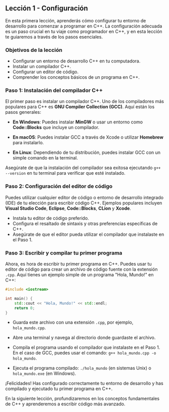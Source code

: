 ## Lección 1 - Configuración

En esta primera lección, aprenderás cómo configurar tu entorno de desarrollo para comenzar a programar en C++. La configuración adecuada es un paso crucial en tu viaje como programador en C++, y en esta lección te guiaremos a través de los pasos esenciales.

### Objetivos de la lección

-   Configurar un entorno de desarrollo C++ en tu computadora.
-   Instalar un compilador C++.
-   Configurar un editor de código.
-   Comprender los conceptos básicos de un programa en C++.

### Paso 1: Instalación del compilador C++

El primer paso es instalar un compilador C++. Uno de los compiladores más populares para C++ es **GNU Compiler Collection (GCC)**. Aquí están los pasos generales:

-   **En Windows**: Puedes instalar **MinGW** o usar un entorno como **Code::Blocks** que incluye un compilador.

-   **En macOS**: Puedes instalar GCC a través de Xcode o utilizar **Homebrew** para instalarlo.

-   **En Linux**: Dependiendo de tu distribución, puedes instalar GCC con un simple comando en la terminal.

Asegúrate de que la instalación del compilador sea exitosa ejecutando `g++ --version` en tu terminal para verificar que esté instalado.

### Paso 2: Configuración del editor de código

Puedes utilizar cualquier editor de código o entorno de desarrollo integrado (IDE) de tu elección para escribir código C++. Ejemplos populares incluyen **Visual Studio Code**, **Eclipse**, **Code::Blocks**, **CLion** y **Xcode**.

-   Instala tu editor de código preferido.
-   Configura el resaltado de sintaxis y otras preferencias específicas de C++.
-   Asegúrate de que el editor pueda utilizar el compilador que instalaste en el Paso 1.

### Paso 3: Escribir y compilar tu primer programa

Ahora, es hora de escribir tu primer programa en C++. Puedes usar tu editor de código para crear un archivo de código fuente con la extensión `.cpp`. Aquí tienes un ejemplo simple de un programa "Hola, Mundo!" en C++:

```cpp
#include <iostream>

int main() {
    std::cout << "Hola, Mundo!" << std::endl;
    return 0;
}
```

-   Guarda este archivo con una extensión `.cpp`, por ejemplo, `hola_mundo.cpp`.

-   Abre una terminal y navega al directorio donde guardaste el archivo.

-   Compila el programa usando el compilador que instalaste en el Paso 1. En el caso de GCC, puedes usar el comando: `g++ hola_mundo.cpp -o hola_mundo`.

-   Ejecuta el programa compilado: `./hola_mundo` (en sistemas Unix) o `hola_mundo.exe` (en Windows).

¡Felicidades! Has configurado correctamente tu entorno de desarrollo y has compilado y ejecutado tu primer programa en C++.

En la siguiente lección, profundizaremos en los conceptos fundamentales de C++ y aprenderemos a escribir código más avanzado.
